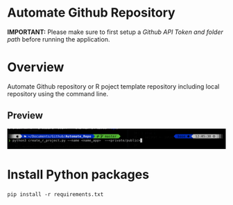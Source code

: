 # Automate Github Repository
**IMPORTANT:** Please make sure to first setup a *Github API Token and folder path* before running the application.

# Overview
Automate Github repository or R poject template repository including local repository using the command line.

## Preview
<img src="figs/Github_Auto_R.png" alt="R Project Example">

# Install Python packages
`pip install -r requirements.txt` 